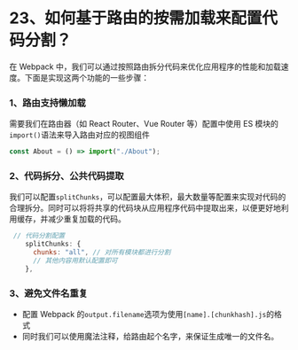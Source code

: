# 23、如何基于路由的按需加载来配置代码分割？

在 Webpack 中，我们可以通过按照路由拆分代码来优化应用程序的性能和加载速度。下面是实现这两个功能的一些步骤：

### 1、路由支持懒加载

需要我们在路由器（如 React Router、Vue Router 等）配置中使用 ES 模块的`import()`语法来导入路由对应的视图组件

```js
const About = () => import("./About");
```

### 2、代码拆分、公共代码提取

我们可以配置`splitChunks`，可以配置最大体积，最大数量等配置来实现对代码的合理拆分。同时可以将将共享的代码块从应用程序代码中提取出来，以便更好地利用缓存，并减少重复加载的代码。

```js
 // 代码分割配置
    splitChunks: {
      chunks: "all", // 对所有模块都进行分割
      // 其他内容用默认配置即可
    },
```

### 3、避免文件名重复

- 配置 Webpack 的`output.filename`选项为使用`[name].[chunkhash].js`的格式
- 同时我们可以使用魔法注释，给路由起个名字，来保证生成唯一的文件名。
